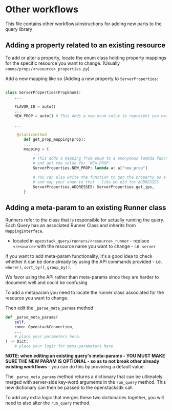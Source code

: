 # Other workflows
This file contains other workflows/instructions for adding new parts to the query library

## Adding a property related to an existing resource

To add or alter a property, locate the enum class holding property mappings for the specific resource you want to change.
(Usually `enums/props/<resource>_properties.py`)

Add a new mapping like so (Adding a new property to `ServerProperties`:

```python

class ServerProperties(PropEnum):
    ...

    FLAVOR_ID = auto()
    ...
    NEW_PROP = auto() # This Adds a new enum value to represent you new property

    ...

     @staticmethod
        def get_prop_mapping(prop):
        ...
        mapping = {
            ...
            # This adds a mapping from enum to a anonymous lambda function which will take an Openstack Server object
            # and get the value for `NEW_PROP`
            ServerProperties.NEW_PROP: lambda a: a["new_prop"]

            # You can also write the function to get the property as a method in the Class
            # and map your enum to that - like we did for ADDRESSES
            ServerProperties.ADDRESSES: ServerProperties.get_ips,
        }
```

## Adding a meta-param to an existing Runner class

Runners refer to the class that is responsible for actually running the query.
Each Query has an associated Runner Class and inherits from `MappingInterface`.
- located in `openstack_query/runners/<resource>_runner` - replace `<resource>` with the resource name you want to change - i.e. `server`


If you want to add meta-param functionality, it's a good idea to check whether it can be done already by using
the API commands provided - i.e. `where()`, `sort_by()`, `group_by()`.

We favor using the API rather than meta-params since they are harder to document well and could be confusing


To add a metaparam you need to locate the runner class associated for the resource you want to change.

Then edit the `_parse_meta_params` method

```python
def _parse_meta_params(
    self,
    conn: OpenstackConnection,
    ...
    # place your parameters here.
) -> Dict:
    # place your logic for meta-parameters here

```

**NOTE: when editing an existing query's meta-params - YOU MUST MAKE SURE THE NEW PARAM IS OPTIONAL - so as to not break other already existing workflows**
    - you can do this by providing a default value.

The `_parse_meta_params` method returns a dictionary that can be ultimately merged with server-side key-word arguments in the `run_query` method.
This new dictionary can then be passed to the openstacksdk call.

To add any extra logic that merges these two dictionaries together, you will need to also alter the `run_query` method.
